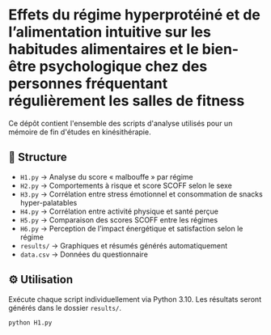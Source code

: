 # Effets du régime hyperprotéiné et de l’alimentation intuitive sur les habitudes alimentaires et le bien-être psychologique chez des personnes fréquentant régulièrement les salles de fitness

Ce dépôt contient l'ensemble des scripts d'analyse utilisés pour un mémoire de fin d'études en kinésithérapie.

## 📁 Structure

- `H1.py` → Analyse du score « malbouffe » par régime
- `H2.py` → Comportements à risque et score SCOFF selon le sexe
- `H3.py` → Corrélation entre stress émotionnel et consommation de snacks hyper-palatables
- `H4.py` → Corrélation entre activité physique et santé perçue
- `H5.py` → Comparaison des scores SCOFF entre les régimes
- `H6.py` → Perception de l’impact énergétique et satisfaction selon le régime
- `results/` → Graphiques et résumés générés automatiquement
- `data.csv` → Données du questionnaire
## ⚙️ Utilisation

Exécute chaque script individuellement via Python 3.10. Les résultats seront générés dans le dossier `results/`.

```bash
python H1.py
